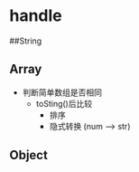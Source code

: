 # handle

##String

## Array

- 判断简单数组是否相同
  - toSting()后比较
    - 排序
    - 隐式转换 (num --> str)

## Object